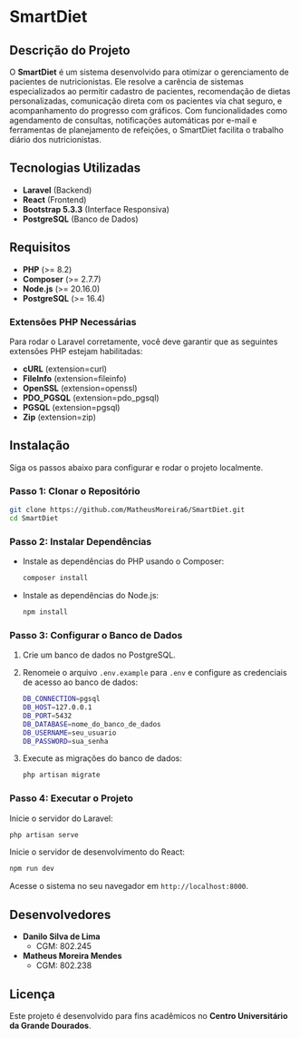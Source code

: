 # SmartDiet

## Descrição do Projeto

O **SmartDiet** é um sistema desenvolvido para otimizar o gerenciamento de pacientes de nutricionistas. Ele resolve a carência de sistemas especializados ao permitir cadastro de pacientes, recomendação de dietas personalizadas, comunicação direta com os pacientes via chat seguro, e acompanhamento do progresso com gráficos. Com funcionalidades como agendamento de consultas, notificações automáticas por e-mail e ferramentas de planejamento de refeições, o SmartDiet facilita o trabalho diário dos nutricionistas.

## Tecnologias Utilizadas

- **Laravel** (Backend)
- **React** (Frontend)
- **Bootstrap 5.3.3** (Interface Responsiva)
- **PostgreSQL** (Banco de Dados)

## Requisitos

- **PHP** (>= 8.2)
- **Composer** (>= 2.7.7)
- **Node.js** (>= 20.16.0)
- **PostgreSQL** (>= 16.4)

### Extensões PHP Necessárias

Para rodar o Laravel corretamente, você deve garantir que as seguintes extensões PHP estejam habilitadas:

- **cURL** (extension=curl)
- **FileInfo** (extension=fileinfo)
- **OpenSSL** (extension=openssl)
- **PDO_PGSQL** (extension=pdo_pgsql)
- **PGSQL** (extension=pgsql)
- **Zip** (extension=zip)

## Instalação

Siga os passos abaixo para configurar e rodar o projeto localmente.

### Passo 1: Clonar o Repositório

```bash
git clone https://github.com/MatheusMoreira6/SmartDiet.git
cd SmartDiet
```

### Passo 2: Instalar Dependências

- Instale as dependências do PHP usando o Composer:
  ```bash
  composer install
  ```

- Instale as dependências do Node.js:
  ```bash
  npm install
  ```

### Passo 3: Configurar o Banco de Dados

1. Crie um banco de dados no PostgreSQL.
2. Renomeie o arquivo `.env.example` para `.env` e configure as credenciais de acesso ao banco de dados:
   
   ```bash
   DB_CONNECTION=pgsql
   DB_HOST=127.0.0.1
   DB_PORT=5432
   DB_DATABASE=nome_do_banco_de_dados
   DB_USERNAME=seu_usuario
   DB_PASSWORD=sua_senha
   ```

3. Execute as migrações do banco de dados:
   ```bash
   php artisan migrate
   ```

### Passo 4: Executar o Projeto

Inicie o servidor do Laravel:

```bash
php artisan serve
```

Inicie o servidor de desenvolvimento do React:

```bash
npm run dev
```

Acesse o sistema no seu navegador em `http://localhost:8000`.

## Desenvolvedores

- **Danilo Silva de Lima**
  - CGM: 802.245
- **Matheus Moreira Mendes**
  - CGM: 802.238

## Licença

Este projeto é desenvolvido para fins acadêmicos no **Centro Universitário da Grande Dourados**.
